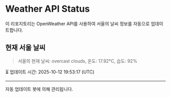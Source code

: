 
# Weather API Status

이 리포지토리는 OpenWeather API를 사용하여 서울의 날씨 정보를 자동으로 업데이트합니다.

## 현재 서울 날씨
> 서울의 현재 날씨: overcast clouds, 온도: 17.92°C, 습도: 92%

⏳ 업데이트 시간: 2025-10-12 19:53:17 (UTC)

---
자동 업데이트 봇에 의해 관리됩니다.
